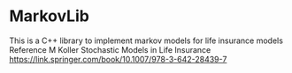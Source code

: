 # MarkovLib
This is a C++ library to implement markov models for life insurance models
Reference M Koller Stochastic Models in Life Insurance 
https://link.springer.com/book/10.1007/978-3-642-28439-7
